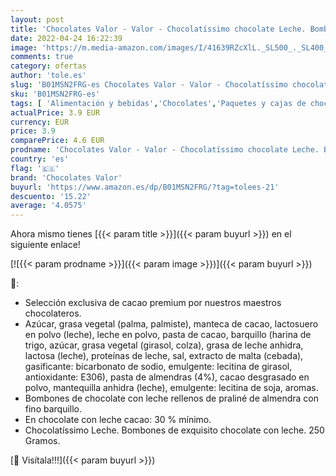 ```yaml
---
layout: post
title: 'Chocolates Valor - Valor - Chocolatíssimo chocolate Leche. Bombones de chocolate con leche  250 Gramos'
date: 2022-04-24 16:22:39
image: 'https://m.media-amazon.com/images/I/41639RZcXlL._SL500_._SL400_.jpg'
comments: true
category: ofertas
author: 'tole.es'
slug: 'B01MSN2FRG-es Chocolates Valor - Valor - Chocolatíssimo chocolate Leche....'
sku: 'B01MSN2FRG-es'
tags: [ 'Alimentación y bebidas','Chocolates','Paquetes y cajas de chocolate','Snacks y dulces','bombones','chocolates valor','🇪🇸', ]
actualPrice: 3.9 EUR
currency: EUR
price: 3.9
comparePrice: 4.6 EUR
prodname: 'Chocolates Valor - Valor - Chocolatíssimo chocolate Leche. Bombones de chocolate con leche  250 Gramos'
country: 'es'
flag: '🇪🇸'
brand: 'Chocolates Valor'
buyurl: 'https://www.amazon.es/dp/B01MSN2FRG/?tag=tolees-21'
descuento: '15.22'
average: '4.0575'
---
```


Ahora mismo tienes [{{< param title >}}]({{< param buyurl >}}) en el siguiente enlace!

[![{{< param prodname >}}]({{< param image >}})]({{< param buyurl >}})

🔎:

- Selección exclusiva de cacao premium por nuestros maestros chocolateros.
- Azúcar, grasa vegetal (palma, palmiste), manteca de cacao, lactosuero en polvo (leche), leche en polvo, pasta de cacao, barquillo (harina de trigo, azúcar, grasa vegetal (girasol, colza), grasa de leche anhidra, lactosa (leche), proteínas de leche, sal, extracto de malta (cebada), gasificante: bicarbonato de sodio, emulgente: lecitina de girasol, antioxidante: E306), pasta de almendras (4%), cacao desgrasado en polvo, mantequilla anhidra (leche), emulgente: lecitina de soja, aromas.
- Bombones de chocolate con leche rellenos de praliné de almendra con fino barquillo.
- En chocolate con leche cacao: 30 % mínimo.
- Chocolatíssimo Leche. Bombones de exquisito chocolate con leche. 250 Gramos.

[🛒 Visítala!!!]({{< param buyurl >}})
